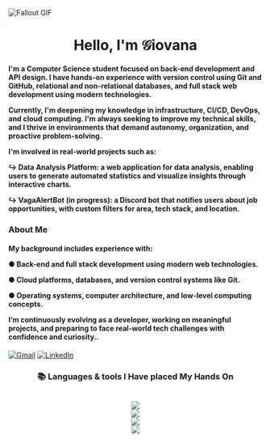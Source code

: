 <!--
<div align="center">
  <a href="#">
    <img 
      width="100%" 
      src="https://capsule-render.vercel.app/api?type=waving&color=FFA500&height=120&section=header&text=&fontSize=30&fontColor=000000&animation=twinkling"
    />
  </a>
  <br>
-->

<!--
<p align="center">
  <img 
    src="https://capsule-render.vercel.app/api?type=waving&color=FFD700&height=80&section=footer"
    width="100%" 
  />
</p>
-->



<!-- MasterHead -->

  <img src="https://raw.githubusercontent.com/JoshuaThadi/JoshuaThadi/refs/heads/main/fallout_grayscale%20(1).gif" alt="Fallout GIF" style="width:auto; height:auto"/>
</a>



<!--<h1 align="left">
<img width="100%" src="https://readme-typing-svg.herokuapp.com/?font=Righteous&size=40&center=true&vCenter=true&width=800&height=70&duration=4000&lines=Hello!+👋;+MASTERJUDAH+here+🔥+!;"  alt="Typing Animation" style="width:100%"/>-->


<!-- Greeting -->
</h1>
<h1 align="center"> Hello, I'm 𝒢iovana</h1>

<h4 align="left">I'm a Computer Science student focused on back-end development and API design. I have hands-on experience with version control using Git and GitHub, relational and non-relational databases, and full stack web development using modern technologies.

Currently, I'm deepening my knowledge in infrastructure, CI/CD, DevOps, and cloud computing. I'm always seeking to improve my technical skills, and I thrive in environments that demand autonomy, organization, and proactive problem-solving.

I'm involved in real-world projects such as:

↪ Data Analysis Platform: a web application for data analysis, enabling users to generate automated statistics and visualize insights through interactive charts.

↪ VagaAlertBot (in progress): a Discord bot that notifies users about job opportunities, with custom filters for area, tech stack, and location.


</h4>




 <h3 align="left">About Me</h3>


<h4> 
My background includes experience with:

● Back-end and full stack development using modern web technologies.</br>

● Cloud platforms, databases, and version control systems like Git.</br>

● Operating systems, computer architecture, and low-level computing concepts.</br>

I’m continuously evolving as a developer, working on meaningful projects, and preparing to face real-world tech challenges with confidence and curiosity..</br>

</h4> <div align="left"> 


  

  <a href="pj.contactgg@gmail.com"><img src="https://img.shields.io/badge/Gmail-333333?style=for-the-badge&logo=gmail&logoColor=red" alt="Gmail" /></a> 
  <a href="https://www.linkedin.com/in/pjgiovanagoncalves/" target="_blank"><img src="https://img.shields.io/badge/LinkedIn-0077B5?style=for-the-badge&logo=linkedin&logoColor=white" alt="LinkedIn" /></a> 

<!-- lang-->
<h3 align="center">📚 Languages & tools I Have placed My Hands On </h3>

<br/>

<div align="center">
  <img src="https://skillicons.dev/icons?i=nodejs,mongodb,gitlab,tailwind,bootstrap,nexjs" /><br>
    <img src="https://skillicons.dev/icons?i=html,css,vscode,github,git,notion" /><br>
    <img src="https://skillicons.dev/icons?i=c,ruby,ubuntu,python,javascript,mysql" /><br>
    <img src="https://skillicons.dev/icons?i=aws,java,googlecloud,firebase" /><br>
</div>

<br/>
  


